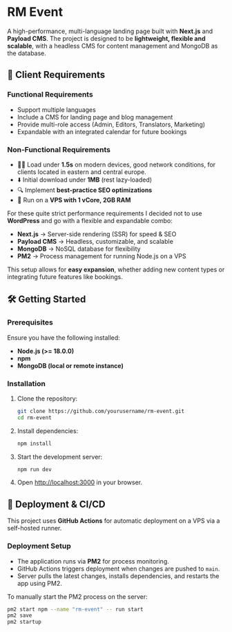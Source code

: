 # RM Event

A high-performance, multi-language landing page built with **Next.js** and **Payload CMS**.
The project is designed to be **lightweight, flexible and scalable**, with a headless CMS for content management and MongoDB as the database.

## 🤺 Client Requirements

### **Functional Requirements**  
- Support multiple languages  
- Include a CMS for landing page and blog management  
- Provide multi-role access (Admin, Editors, Translators, Marketing)  
- Expandable with an integrated calendar for future bookings  

### **Non-Functional Requirements**  
- 🏃‍♀️ Load under **1.5s** on modern devices, good network conditions, for clients located in eastern and central europe.
- ⬇️ Initial download under **1MB** (rest lazy-loaded)  
- 🔍 Implement **best-practice SEO optimizations**  
- 🔧 Run on a **VPS with 1 vCore, 2GB RAM**  

For these quite strict performance requirements I decided not to use **WordPress** and go with a flexible and expandable combo:
- **Next.js** → Server-side rendering (SSR) for speed & SEO  
- **Payload CMS** → Headless, customizable, and scalable  
- **MongoDB** → NoSQL database for flexibility  
- **PM2** → Process management for running Node.js on a VPS  

This setup allows for **easy expansion**, whether adding new content types or integrating future features like bookings.  


## 🛠️ Getting Started  


### Prerequisites  
Ensure you have the following installed:  
- **Node.js (>= 18.0.0)**  
- **npm**
- **MongoDB (local or remote instance)**  

### Installation  

1. Clone the repository:  
   ```sh
   git clone https://github.com/yourusername/rm-event.git
   cd rm-event
   ```  
2. Install dependencies:  
   ```sh
   npm install
   ```  
3. Start the development server:  
   ```sh
   npm run dev
   ```  
4. Open [http://localhost:3000](http://localhost:3000) in your browser.  

## 🚀 Deployment & CI/CD  

This project uses **GitHub Actions** for automatic deployment on a VPS via a self-hosted runner.  

### **Deployment Setup**  
- The application runs via **PM2** for process monitoring.  
- GitHub Actions triggers deployment when changes are pushed to `main`.  
- Server pulls the latest changes, installs dependencies, and restarts the app using PM2.  

To manually start the PM2 process on the server:  
```sh
pm2 start npm --name "rm-event" -- run start
pm2 save
pm2 startup
```  


